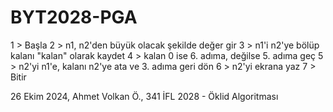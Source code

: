 # BYT2028-PGA

1 > Başla
2 > n1, n2'den büyük olacak şekilde değer gir
3 > n1'i n2'ye bölüp kalanı "kalan" olarak kaydet
4 > kalan 0 ise 6. adıma, değilse 5. adıma geç
5 > n2'yi n1'e, kalanı n2'ye ata ve 3. adıma geri dön
6 > n2'yi ekrana yaz
7 > Bitir

26 Ekim 2024, Ahmet Volkan Ö., 341
İFL 2028 - Öklid Algoritması
